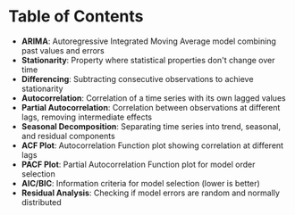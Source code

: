 
# Table of Contents



-   **ARIMA**: Autoregressive Integrated Moving Average model combining
    past values and errors
-   **Stationarity**: Property where statistical properties don't change
    over time
-   **Differencing**: Subtracting consecutive observations to achieve
    stationarity
-   **Autocorrelation**: Correlation of a time series with its own lagged
    values
-   **Partial Autocorrelation**: Correlation between observations at
    different lags, removing intermediate effects
-   **Seasonal Decomposition**: Separating time series into trend,
    seasonal, and residual components
-   **ACF Plot**: Autocorrelation Function plot showing correlation at
    different lags
-   **PACF Plot**: Partial Autocorrelation Function plot for model order
    selection
-   **AIC/BIC**: Information criteria for model selection (lower is
    better)
-   **Residual Analysis**: Checking if model errors are random and
    normally distributed

